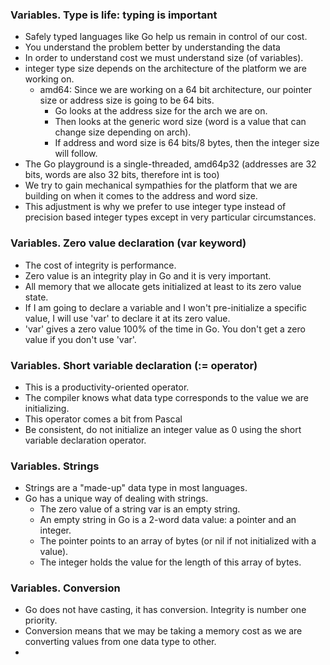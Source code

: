 ### Variables. Type is life: typing is important
- Safely typed languages like Go help us remain in control of our cost.
- You understand the problem better by understanding the data
- In order to understand cost we must understand size (of variables).
- integer type size depends on the architecture of the platform we are working on.
  - amd64: Since we are working on a 64 bit architecture, our pointer size or address size is going to be 64 bits.
    - Go looks at the address size for the arch we are on.
    - Then looks at the generic word size (word is a value that can change size depending on arch).
    - If address and word size is 64 bits/8 bytes, then the integer size will follow.
- The Go playground is a single-threaded, amd64p32 (addresses are 32 bits, words are also 32 bits, therefore int is too)
- We try to gain mechanical sympathies for the platform that we are building on when it comes to the address and word size.
- This adjustment is why we prefer to use integer type instead of precision based integer types except in very particular circumstances.

### Variables. Zero value declaration (var keyword)
- The cost of integrity is performance.
- Zero value is an integrity play in Go and it is very important.
- All memory that we allocate gets initialized at least to its zero value state.
- If I am going to declare a variable and I won't pre-initialize a specific value, I will use 'var' to declare it at its zero value.
- 'var' gives a zero value 100% of the time in Go. You don't get a zero value if you don't use 'var'.

### Variables. Short variable declaration (:= operator)
- This is a productivity-oriented operator.
- The compiler knows what data type corresponds to the value we are initializing.
- This operator comes a bit from Pascal
- Be consistent, do not initialize an integer value as 0 using the short variable declaration operator.

### Variables. Strings
- Strings are a "made-up" data type in most languages.
- Go has a unique way of dealing with strings.
  - The zero value of a string var is an empty string.
  - An empty string in Go is a 2-word data value: a pointer and an integer.
  - The pointer points to an array of bytes (or nil if not initialized with a value).
  - The integer holds the value for the length of this array of bytes.

### Variables. Conversion
- Go does not have casting, it has conversion. Integrity is number one priority.
- Conversion means that we may be taking a memory cost as we are converting values from one data type to other.
-  